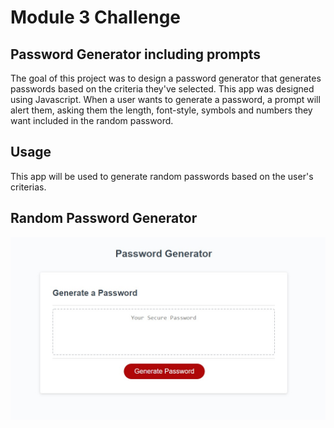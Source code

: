 # Module 3 Challenge

## Password Generator including prompts

The goal of this project was to design a password generator that generates passwords based on the criteria they've selected. This app was designed using Javascript. When a user wants to generate a password, a prompt will alert them, asking them the length, font-style, symbols and numbers they want included in the random password. 


## Usage 

This app will be used to generate random passwords based on the user's criterias. 

## Random Password Generator 

<p align="center">
    <img src="docs\pass gen.jpg" alt="Random Password Generator">
</p>